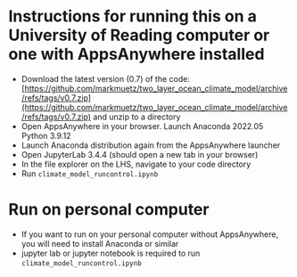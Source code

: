 # Instructions for running this on a University of Reading computer or one with AppsAnywhere installed

* Download the latest version (0.7) of the code: [https://github.com/markmuetz/two_layer_ocean_climate_model/archive/refs/tags/v0.7.zip](https://github.com/markmuetz/two_layer_ocean_climate_model/archive/refs/tags/v0.7.zip) and unzip to a directory
* Open AppsAnywhere in your browser. Launch Anaconda 2022.05 Python 3.9.12
* Launch Anaconda distribution again from the AppsAnywhere launcher
* Open JupyterLab 3.4.4 (should open a new tab in your browser)
* In the file explorer on the LHS, navigate to your code directory
* Run `climate_model_runcontrol.ipynb`

# Run on personal computer

* If you want to run on your personal computer without AppsAnywhere, you will need to install Anaconda or similar
* jupyter lab or jupyter notebook is required to run `climate_model_runcontrol.ipynb`
